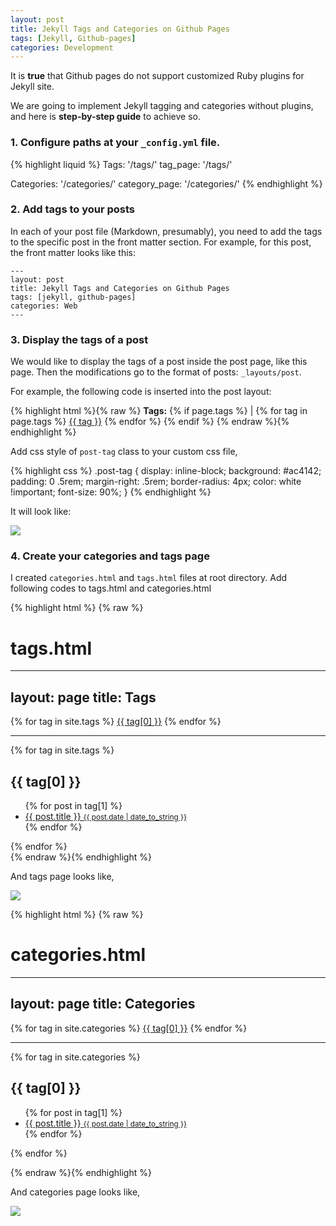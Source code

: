 ```yaml
---
layout: post
title: Jekyll Tags and Categories on Github Pages
tags: [Jekyll, Github-pages]
categories: Development
---
```


It is **true** that Github pages do not support customized Ruby plugins for Jekyll site.

We are going to implement Jekyll tagging and categories without plugins, and here is  **step-by-step guide** to achieve so.

### 1. Configure paths at your `_config.yml` file.

{% highlight liquid %}
Tags: '/tags/'
tag_page: '/tags/'

Categories: '/categories/'
category_page: '/categories/'
{% endhighlight %}

### 2. Add tags to your posts

In each of your post file (Markdown, presumably), you need to add the tags to the specific post in the front matter section. For example, for this post, the front matter looks like this:

```
---
layout: post
title: Jekyll Tags and Categories on Github Pages
tags: [jekyll, github-pages]
categories: Web
---
```

### 3. Display the tags of a post

We would like to display the tags of a post inside the post page, like this page. Then the modifications go to the format of posts: `_layouts/post`.

For example, the following code is inserted into the post layout:

{% highlight html %}{% raw %}
<b>Tags:</b> {% if page.tags %} |
{% for tag in page.tags %}
  <a href="{{ site.url }}{{ site.tag_page }}#{{ tag | slugify }}" class="post-tag">{{ tag }}</a>
{% endfor %}
{% endif %}
{% endraw %}{% endhighlight %}

Add css style of `post-tag` class to your custom css file,

{% highlight css %}
.post-tag {
  display: inline-block;
  background: #ac4142;
  padding: 0 .5rem;
  margin-right: .5rem;
  border-radius: 4px;
  color: white !important;
  font-size: 90%;
}
{% endhighlight %}

It will look like:

<img src="{{ site.url }}/public/images/jekyll_tags_on_post.png" />

### 4. Create your categories and tags page

I created `categories.html` and `tags.html` files at root directory. Add following codes to tags.html and categories.html

{% highlight html %} {% raw %}
# tags.html
---
layout: page
title: Tags
---

<div>
  <div>
    {% for tag in site.tags %}
    <a href="#{{ tag[0] | slugify }}" class="post-tag">{{ tag[0] }}</a>
    {% endfor %}
  </div>
  <hr/>
  <div>
    {% for tag in site.tags %}
    <h2 id="{{ tag[0] | slugify }}">{{ tag[0] }}</h2>
    <ul>
      {% for post in tag[1] %}
        <a class="post-title" href="{{ site.baseurl }}{{ post.url }}">
      <li>
        {{ post.title }}
      <small class="post-date">{{ post.date | date_to_string }}</small>
      </li>
      </a>
      {% endfor %}
    </ul>
    {% endfor %}
  </div>
</div>
{% endraw %}{% endhighlight %}

And tags page looks like,

<img src="{{ site.url }}/public/images/tags_page.png" />

{% highlight html %} {% raw %}
# categories.html
---
layout: page
title: Categories
---

<div>
  <div>
    {% for tag in site.categories %}
    <a href="#{{ tag[0] | slugify }}" class="post-tag">{{ tag[0] }}</a>
    {% endfor %}
  </div>
  <hr/>
  <div>
    {% for tag in site.categories %}
    <h2 id="{{ tag[0] | slugify }}">{{ tag[0] }}</h2>
    <ul>
      {% for post in tag[1] %}
        <a class="post-title" href="{{ site.baseurl }}{{ post.url }}">
      <li>
        {{ post.title }}
      <small class="post-date">{{ post.date | date_to_string }}</small>
      </li>
      </a>
      {% endfor %}
    </ul>
    {% endfor %}
  </div>
</div>

{% endraw %}{% endhighlight %}

And categories page looks like,

<img src="{{ site.url }}/public/images/catagories-page.png" />
